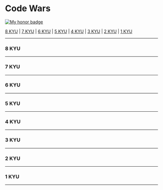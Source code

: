 # Code Wars
[![My honor badge](https://www.codewars.com/users/J-Marriott/badges/small)](https://www.codewars.com/users/J-Marriott)

[8 KYU](#8KYU) | [7 KYU](#7KYU) | [6 KYU](#6KYU) | [5 KYU](#5KYU) | [4 KYU](#4KYU) | [3 KYU](#3KYU) | [2 KYU](#2KYU) | [1 KYU](#1KYU)

***
### <a name="8KYU">8 KYU</a>
***
### <a name="7KYU">7 KYU</a>
***
### <a name="6KYU">6 KYU</a>
***
### <a name="5KYU">5 KYU</a>
***
### <a name="4KYU">4 KYU</a>
***
### <a name="3KYU">3 KYU</a>
***
### <a name="2KYU">2 KYU</a>
***
### <a name="1KYU">1 KYU</a>
***
